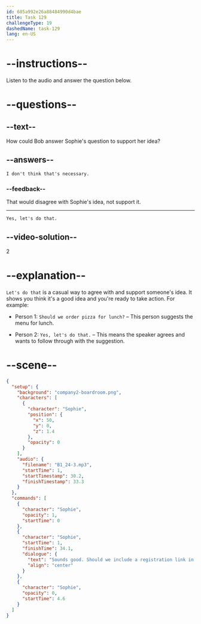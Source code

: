 ```yaml
---
id: 685a992e26a88484990d4bae
title: Task 129
challengeType: 19
dashedName: task-129
lang: en-US
---
```


<!-- (Audio) Sophie: Sounds good. Should we include a registration link in the invite? -->

<!-- SPEAKING -->

# --instructions--

Listen to the audio and answer the question below.

# --questions--

## --text--

How could Bob answer Sophie's question to support her idea?

## --answers--

`I don't think that's necessary.`

### --feedback--

That would disagree with Sophie's idea, not support it.

---

`Yes, let's do that.`

## --video-solution--

2

# --explanation--

`Let's do that` is a casual way to agree with and support someone's idea. It shows you think it's a good idea and you're ready to take action. For example:

- Person 1: `Should we order pizza for lunch?` – This person suggests the menu for lunch.

- Person 2: `Yes, let's do that.` – This means the speaker agrees and wants to follow through with the suggestion.

# --scene--

```json
{
  "setup": {
    "background": "company2-boardroom.png",
    "characters": [
      {
        "character": "Sophie",
        "position": {
          "x": 50,
          "y": 0,
          "z": 1.4
        },
        "opacity": 0
      }
    ],
    "audio": {
      "filename": "B1_24-3.mp3",
      "startTime": 1,
      "startTimestamp": 30.2,
      "finishTimestamp": 33.3
    }
  },
  "commands": [
    {
      "character": "Sophie",
      "opacity": 1,
      "startTime": 0
    },
    {
      "character": "Sophie",
      "startTime": 1,
      "finishTime": 34.1,
      "dialogue": {
        "text": "Sounds good. Should we include a registration link in the invite?",
        "align": "center"
      }
    },
    {
      "character": "Sophie",
      "opacity": 0,
      "startTime": 4.6
    }
  ]
}
```
